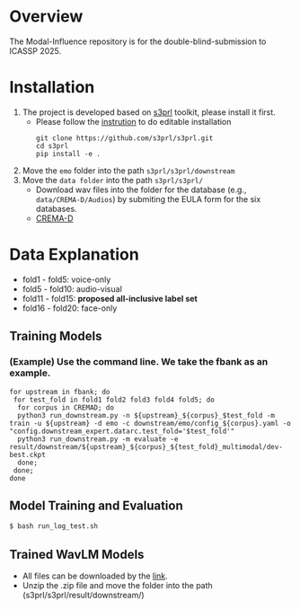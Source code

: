 # Overview
 The Modal-Influence repository is for the double-blind-submission to ICASSP 2025.

 # Installation
 1. The project is developed based on [s3prl](https://github.com/s3prl/s3prl#installation) toolkit, please install it first.
    * Please follow the [instrution](https://s3prl.github.io/s3prl/tutorial/installation.html#editable-installation) to do editable installation
      ```
      git clone https://github.com/s3prl/s3prl.git
      cd s3prl
      pip install -e .
      ```
2. Move the ```emo``` folder into the path ```s3prl/s3prl/downstream```
3. Move the ```data folder``` into the path ```s3prl/s3prl/``` 
   * Download wav files into the folder for the database (e.g., ```data/CREMA-D/Audios```) by submiting the EULA form for the six databases.
   * [CREMA-D](https://github.com/CheyneyComputerScience/CREMA-D)

# Data Explanation
* fold1 - fold5: voice-only
* fold5 - fold10: audio-visual
* fold11 - fold15: **proposed all-inclusive label set**
* fold16 - fold20: face-only

## Training Models 
### (Example) Use the command line. We take the **fbank** as an example.
```
for upstream in fbank; do 
 for test_fold in fold1 fold2 fold3 fold4 fold5; do
  for corpus in CREMAD; do
  python3 run_downstream.py -n ${upstream}_${corpus}_$test_fold -m train -u ${upstream} -d emo -c downstream/emo/config_${corpus}.yaml -o "config.downstream_expert.datarc.test_fold='$test_fold'"
  python3 run_downstream.py -m evaluate -e result/downstream/${upstream}_${corpus}_${test_fold}_multimodal/dev-best.ckpt
  done;
 done;
done
```

## Model Training and Evaluation
``` bash
$ bash run_log_test.sh
```

## Trained WavLM Models
* All files can be downloaded by the [link](https://drive.google.com/file/d/1mzP6wEJkh4WVHZGsaGiaCcwOT8s0D7GK/view?usp=sharing).
* Unzip the .zip file and move the folder into the path (s3prl/s3prl/result/downstream/)
